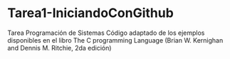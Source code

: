 # Tarea1-IniciandoConGithub
Tarea Programación de Sistemas
Código adaptado de los ejemplos disponibles en el libro The C programming Language (Brian W. Kernighan and Dennis M. Ritchie, 2da edición)
